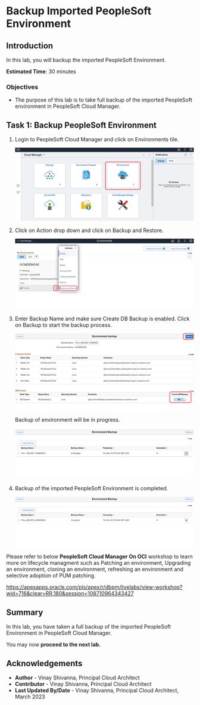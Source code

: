 # Backup Imported PeopleSoft Environment

## Introduction

In this lab, you will backup the imported PeopleSoft Environment.

**Estimated Time**: 30 minutes

### Objectives

* The purpose of this lab is to take full backup of the imported PeopleSoft environment in PeopleSoft Cloud Manager.

## Task 1: Backup PeopleSoft Environment

1. Login to PeopleSoft Cloud Manager and click on Environments tile.

    ![Click on Environments tile.](./images/environment-tile.png " ")

2. Click on Action drop down and click on Backup and Restore.

    ![Click on Backup and Restore.](./images/backup-restore.png " ")

3. Enter Backup Name and make sure Create DB Backup is enabled. Click on Backup to start the backup process.

    ![Full Backup.](./images/full-backup.png " ")

    Backup of environment will be in progress.

   ![Full Backup in progress.](./images/backup-in-progress.png " ")

4. Backup of the imported PeopleSoft Environment is completed.

    ![Full Backup completed.](./images/backup-completed.png " ")

Please refer to below **PeopleSoft Cloud Manager On OCI** workshop to learn more on lifecycle managment such as Patching an environment, Upgrading an environment, cloning an environment, refreshing an environment and selective adoption of PUM patching.

https://apexapps.oracle.com/pls/apex/r/dbpm/livelabs/view-workshop?wid=716&clear=RR,180&session=108710964343427
    
## Summary

In this lab, you have taken a full backup of the imported PeopleSoft Environment in PeopleSoft Cloud Manager.

You may now **proceed to the next lab.**

## Acknowledgements
* **Author** - Vinay Shivanna, Principal Cloud Architect
* **Contributor** - Vinay Shivanna, Principal Cloud Architect
* **Last Updated By/Date** - Vinay Shivanna, Principal Cloud Architect, March 2023


